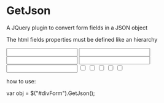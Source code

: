 GetJson
=======

A JQuery plugin to convert form fields in a JSON object

The html fields properties must be defined like an hierarchy

<div id="divForm">
   <input type="text" name="name" />
   <input type="text" name="Telephone" />
   <input type="text" name="Address.Street" />
   <input type="text" name="Address.District" />
   <input type="text" name="Address.City" />

   <input type="checkbox" name="choice" value="1" />
   <input type="checkbox" name="choice" value="2" />
   <input type="checkbox" name="choice" value="3" />
   <input type="checkbox" name="choice" value="4" />
   <input type="checkbox" name="choice" value="5" />
</div>

how to use:

var obj =  $("#divForm").GetJson();
